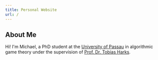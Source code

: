 ```yaml
---
title: Personal Website
url: /
---
```


## About Me

Hi!
I'm Michael, a PhD student at the [University of Passau](https://uni-passau.de/en) in algorithmic game theory under the supervision of [Prof. Dr. Tobias Harks](https://www.fim.uni-passau.de/en/mathopt/team).
